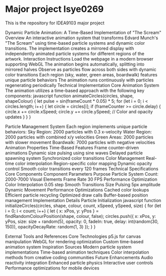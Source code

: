 # Major project Isye0269

This is the repository for IDEA9103 major project

Dynamic Particle Animation: A Time-Based Implementation of "The Scream"
Overview
An interactive animation system that transforms Edvard Munch's "The Scream" using time-based particle systems and dynamic color transitions. The implementation creates a mirrored display with independently animated particle systems for different regions of the artwork.
Interaction Instructions
Load the webpage in a modern browser supporting WebGL
The animation begins automatically, splitting into mirrored halves
Observe as particles flow across both sides with dynamic color transitions
Each region (sky, water, green areas, boardwalk) features unique particle behaviors
The animation runs continuously with particles regenerating periodically
Technical Implementation
Core Animation System
The animation utilizes a time-based approach with the following key components:
javascript
function animateCircles(circles, shape, shapeColour) {
    let pulse = sin(frameCount * 0.05) * 5;
    for (let i = 0; i < circles.length; i++) {
        let circle = circles[i];
        if (frameCounter >= circle.delay) {
            circle.x += circle.xSpeed;
            circle.y += circle.ySpeed;
            // Color and opacity updates
        }
    }
}

Particle Management System
Each region implements unique particle behaviors:
Sky Region: 2000 particles with 0.3 x-velocity
Water Region: 2000 particles with combined x/y velocities
Green Areas: 2000 particles with slower movement
Boardwalk: 7000 particles with negative velocities
Animation Properties
Time-Based Features
Frame counter-driven animations
Dynamic size pulsing using sine waves
Delayed particle spawning system
Synchronized color transitions
Color Management
Real-time color interpolation
Region-specific color mapping
Dynamic opacity control
Smooth color transitions every 120 frames
Technical Specifications
Core Components
Component	Parameters	Purpose
Particle System	Count: 2000-7000	Visual Elements
Frame Rate	30 FPS	Performance Optimization
Color Interpolation	0.05 step	Smooth Transitions
Size Pulsing	5px amplitude	Dynamic Movement
Performance Optimizations
Cached color lookups
Efficient particle recycling
Optimized draw calls
Buffer-based position management
Implementation Details
Particle Initialization
javascript
function initializeCircles(circles, shape, colour, count, xSpeed, ySpeed, size) {
    for (let i = 0; i < count; i++) {
        let { x: xPos, y: yPos } = findRandomColourPosition(shape, colour, false);
        circles.push({
            x: xPos,
            y: yPos,
            size: size + random(5),
            opacity: 0,
            fadeIn: true,
            delay: int(random(30, 150)),
            opacityDecayRate: random(1, 3)
        });
    }
}

External Tools and References
Core Technologies
p5.js for canvas manipulation
WebGL for rendering optimization
Custom time-based animation system
Inspiration Sources
Modern particle system implementations
Time-based animation techniques
Color interpolation methods from creative coding communities
Future Enhancements
Audio reactivity integration
Enhanced particle physics
Interactive user controls
Performance optimizations for mobile devices